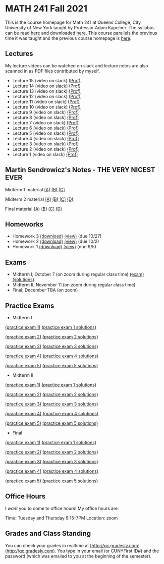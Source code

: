 # MATH 241 Fall 2021

This is the course homepage for Math 241 at Queens College, City University of New York taught by Professor Adam Kapelner. The syllabus can be read [here](https://github.com/kapelner/QC_Math_241_Fall_2021/blob/master/syllabus/syllabus.pdf) and downloaded [here](https://raw.githubusercontent.com/kapelner/QC_Math_241_Fall_2021/master/syllabus/syllabus.pdf). This course parallels the previous time it was taught and the previous course homepage is [here](https://github.com/kapelner/QC_Math_241_Fall_2017).

## Lectures

My lecture videos can be watched on slack and lecture notes are also scanned in as PDF files contributed by myself.

* Lecture 15 (video on slack) [(Prof)](https://github.com/kapelner/QC_Math_241_Fall_2021/blob/master/lectures/lec15kap.pdf)
* Lecture 14 (video on slack) [(Prof)](https://github.com/kapelner/QC_Math_241_Fall_2021/blob/master/lectures/lec14kap.pdf)
* Lecture 13 (video on slack) [(Prof)](https://github.com/kapelner/QC_Math_241_Fall_2021/blob/master/lectures/lec13kap.pdf)
* Lecture 12 (video on slack) [(Prof)](https://github.com/kapelner/QC_Math_241_Fall_2021/blob/master/lectures/lec12kap.pdf)
* Lecture 11 (video on slack) [(Prof)](https://github.com/kapelner/QC_Math_241_Fall_2021/blob/master/lectures/lec11kap.pdf)
* Lecture 10 (video on slack) [(Prof)](https://github.com/kapelner/QC_Math_241_Fall_2021/blob/master/lectures/lec10kap.pdf)
* Lecture 9 (video on slack) [(Prof)](https://github.com/kapelner/QC_Math_241_Fall_2021/blob/master/lectures/lec09kap.pdf)
* Lecture 8 (video on slack) [(Prof)](https://github.com/kapelner/QC_Math_241_Fall_2021/blob/master/lectures/lec08kap.pdf)
* Lecture 7 (video on slack) [(Prof)](https://github.com/kapelner/QC_Math_241_Fall_2021/blob/master/lectures/lec07kap.pdf)
* Lecture 6 (video on slack) [(Prof)](https://github.com/kapelner/QC_Math_241_Fall_2021/blob/master/lectures/lec06kap.pdf)
* Lecture 5 (video on slack) [(Prof)](https://github.com/kapelner/QC_Math_241_Fall_2021/blob/master/lectures/lec05kap.pdf)
* Lecture 4 (video on slack) [(Prof)](https://github.com/kapelner/QC_Math_241_Fall_2021/blob/master/lectures/lec04kap.pdf)
* Lecture 3 (video on slack) [(Prof)](https://github.com/kapelner/QC_Math_241_Fall_2021/blob/master/lectures/lec03kap.pdf)
* Lecture 2 (video on slack) [(Prof)](https://github.com/kapelner/QC_Math_241_Fall_2021/blob/master/lectures/lec02kap.pdf)
* Lecture 1 (video on slack) [(Prof)](https://github.com/kapelner/QC_Math_241_Fall_2021/blob/master/lectures/lec01kap.pdf)



## Martin Sendrowicz's Notes - THE VERY NICEST EVER

Midterm 1 material [(A)](https://github.com/kapelner/QC_Math_241_Fall_2017/blob/master/marcin/1a.pdf) [(B)](https://github.com/kapelner/QC_Math_241_Fall_2017/blob/master/marcin/1b.pdf) [(C)](https://github.com/kapelner/QC_Math_241_Fall_2017/blob/master/marcin/1c.pdf)

Midterm 2 material [(A)](https://github.com/kapelner/QC_Math_241_Fall_2017/blob/master/marcin/2a.pdf) [(B)](https://github.com/kapelner/QC_Math_241_Fall_2017/blob/master/marcin/2b.pdf) [(C)](https://github.com/kapelner/QC_Math_241_Fall_2017/blob/master/marcin/2c.pdf) [(D)](https://github.com/kapelner/QC_Math_241_Fall_2017/blob/master/marcin/2d.pdf)

Final material [(A)](https://github.com/kapelner/QC_Math_241_Fall_2017/blob/master/marcin/3a.pdf) [(B)](https://github.com/kapelner/QC_Math_241_Fall_2017/blob/master/marcin/3b.pdf) [(C)](https://github.com/kapelner/QC_Math_241_Fall_2017/blob/master/marcin/3c.pdf) [(D)](https://github.com/kapelner/QC_Math_241_Fall_2017/blob/master/marcin/3d.pdf)

## Homeworks

<!--
* Homework 9 [(download)](https://github.com/kapelner/QC_Math_241_Fall_2021/blob/master/homeworks/hw09/hw09.pdf?raw=true) [(view)](https://github.com/kapelner/QC_Math_241_Fall_2021/blob/master/homeworks/hw09/hw09.pdf) (due 12/12)
* Homework 8 [(download)](https://github.com/kapelner/QC_Math_241_Fall_2021/blob/master/homeworks/hw08/hw08.pdf?raw=true) [(view)](https://github.com/kapelner/QC_Math_241_Fall_2021/blob/master/homeworks/hw08/hw08.pdf) (due 12/2)
* Homework 7 [(download)](https://github.com/kapelner/QC_Math_241_Fall_2021/blob/master/homeworks/hw07/hw07.pdf?raw=true) [(view)](https://github.com/kapelner/QC_Math_241_Fall_2021/blob/master/homeworks/hw07/hw07.pdf) (due 12/12)
* Homework 6 [(download)](https://github.com/kapelner/QC_Math_241_Fall_2021/blob/master/homeworks/hw06/hw06.pdf?raw=true) [(view)](https://github.com/kapelner/QC_Math_241_Fall_2021/blob/master/homeworks/hw06/hw06.pdf) (due 11/30)
* Homework 5 [(download)](https://github.com/kapelner/QC_Math_241_Fall_2021/blob/master/homeworks/hw05/hw05.pdf?raw=true) [(view)](https://github.com/kapelner/QC_Math_241_Fall_2021/blob/master/homeworks/hw05/hw05.pdf) (due 11/20)
* Homework 4 [(download)](https://github.com/kapelner/QC_Math_241_Fall_2021/blob/master/homeworks/hw04/hw04.pdf?raw=true) [(view)](https://github.com/kapelner/QC_Math_241_Fall_2021/blob/master/homeworks/hw04/hw04.pdf) (due 11/1)-->
* Homework 3 [(download)](https://github.com/kapelner/QC_Math_241_Fall_2021/blob/master/homeworks/hw03/hw03.pdf?raw=true) [(view)](https://github.com/kapelner/QC_Math_241_Fall_2021/blob/master/homeworks/hw03/hw03.pdf) (due 10/27)
* Homework 2 [(download)](https://github.com/kapelner/QC_Math_241_Fall_2021/blob/master/homeworks/hw02/hw02.pdf?raw=true) [(view)](https://github.com/kapelner/QC_Math_241_Fall_2021/blob/master/homeworks/hw02/hw02.pdf) (due 10/2)
* Homework 1 [(download)](https://github.com/kapelner/QC_Math_241_Fall_2021/blob/master/homeworks/hw01/hw01.pdf?raw=true) [(view)](https://github.com/kapelner/QC_Math_241_Fall_2021/blob/master/homeworks/hw01/hw01.pdf) (due 9/5)


## Exams

* Midterm I, October 7 (on zoom during regular class time) [(exam)](https://github.com/kapelner/QC_Math_241_Fall_2021/blob/master/exams/midterm1/midterm1.pdf) [(solutions)](https://github.com/kapelner/QC_Math_241_Fall_2021/blob/master/exams/midterm1/midterm1_solutions.pdf)
* Midterm II, November 11 (on zoom during regular class time) 
* Final, December TBA (on zoom) 

## Practice Exams

* Midterm I

[(practice exam 1)](https://github.com/kapelner/QC_Math_241_Fall_2017/blob/master/exams/midterm1/midterm1.pdf) [(practice exam 1 solutions)](https://github.com/kapelner/QC_Math_241_Fall_2017/blob/master/exams/midterm1/midterm1_solutions.pdf)

[(practice exam 2)](https://github.com/kapelner/QC_Math_241_Fall_2016/blob/master/exams/midterm1/midterm1.pdf) [(practice exam 2 solutions)](https://github.com/kapelner/QC_Math_241_Fall_2016/blob/master/exams/midterm1/midterm1_solutions.pdf)

[(practice exam 3)](https://github.com/kapelner/QC_Math_241_Fall_2015/blob/master/exams/midterm1/midterm1.pdf) [(practice exam 3 solutions)](https://github.com/kapelner/QC_Math_241_Fall_2015/blob/master/exams/midterm1/midterm1_solutions.pdf) 

[(practice exam 4)](https://github.com/kapelner/QC_Math_241_Spring_2015/blob/master/exams/midterm1/midterm1.pdf?raw=true) [(practice exam 4 solutions)](https://github.com/kapelner/QC_Math_241_Spring_2015/blob/master/exams/midterm1/midterm1_solutions.pdf?raw=true) 

[(practice exam 5)](https://github.com/kapelner/QC_Math_241_Fall_2014_15/blob/master/exams/midterm1/midterm1.pdf?raw=true) [(practice exam 5 solutions)](https://github.com/kapelner/QC_Math_241_Fall_2014_15/blob/master/exams/midterm1/midterm1_solutions.pdf?raw=true)

* Midterm II

[(practice exam 1)](https://github.com/kapelner/QC_Math_241_Fall_2017/blob/master/exams/midterm2/midterm2.pdf) [(practice exam 1 solutions)](https://github.com/kapelner/QC_Math_241_Fall_2017/blob/master/exams/midterm2/midterm2_solutions.pdf)

[(practice exam 2)](https://github.com/kapelner/QC_Math_241_Fall_2016/blob/master/exams/midterm2/midterm2.pdf) [(practice exam 2 solutions)](https://github.com/kapelner/QC_Math_241_Fall_2016/blob/master/exams/midterm2/midterm2_solutions.pdf)

[(practice exam 3)](https://github.com/kapelner/QC_Math_241_Fall_2015/blob/master/exams/midterm2/midterm2.pdf) [(practice exam 3 solutions)](https://github.com/kapelner/QC_Math_241_Fall_2015/blob/master/exams/midterm2/midterm2_solutions.pdf) 

[(practice exam 4)](https://github.com/kapelner/QC_Math_241_Spring_2015/blob/master/exams/midterm2/midterm2.pdf?raw=true) [(practice exam 4 solutions)](https://github.com/kapelner/QC_Math_241_Spring_2015/blob/master/exams/midterm2/midterm2_solutions.pdf?raw=true) 

[(practice exam 5)](https://github.com/kapelner/QC_Math_241_Fall_2014_15/blob/master/exams/midterm2/midterm2.pdf?raw=true) [(practice exam 5 solutions)](https://github.com/kapelner/QC_Math_241_Fall_2014_15/blob/master/exams/midterm2/midterm2_solutions.pdf?raw=true)

* Final

[(practice exam 1)](https://github.com/kapelner/QC_Math_241_Fall_2017/blob/master/exams/final/final.pdf) [(practice exam 1 solutions)](https://github.com/kapelner/QC_Math_241_Fall_2017/blob/master/exams/final/final_solutions.pdf)

[(practice exam 2)](https://github.com/kapelner/QC_Math_241_Fall_2016/blob/master/exams/final/final.pdf) [(practice exam 2 solutions)](https://github.com/kapelner/QC_Math_241_Fall_2016/blob/master/exams/final/final_solutions.pdf)

[(practice exam 3)](https://github.com/kapelner/QC_Math_241_Fall_2015/blob/master/exams/final/final.pdf) [(practice exam 3 solutions)](https://github.com/kapelner/QC_Math_241_Fall_2015/blob/master/exams/final/final_solutions.pdf)  

[(practice exam 4)](https://github.com/kapelner/QC_Math_241_Spring_2015/blob/master/exams/final/final.pdf?raw=true) [(practice exam 4 solutions)](https://github.com/kapelner/QC_Math_241_Spring_2015/blob/master/exams/final/final_solutions.pdf?raw=true) 

[(practice exam 5)](https://github.com/kapelner/QC_Math_241_Fall_2014_15/blob/master/exams/final/final.pdf?raw=true) [(practice exam 5 solutions)](https://github.com/kapelner/QC_Math_241_Fall_2014_15/blob/master/exams/final/final_solutions.pdf?raw=true)


## Office Hours

I *want* you to come to office hours! My office hours are:

Time: Tuesday and Thursday 6:15-7PM
Location: zoom

## Grades and Class Standing

You can check your grades in realtime at [http://qc.gradesly.com](http://qc.gradesly.com). You type in your email (or CUNYFirst ID#) and the password (which was emailed to you at the beginning of the semester).